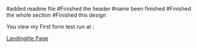#added readme file
#Finished the header
#name been finished
#Finished the whole section
#Finished this design


You view my First form test run  at :

<a href="https://formdesigned.netlify.app/">Landinglite Page</a>